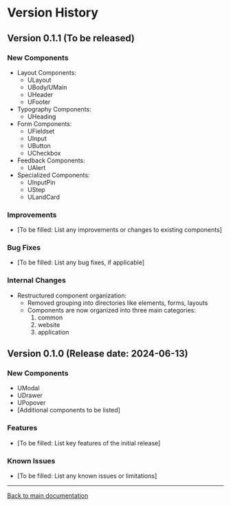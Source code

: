 # Version History

## Version 0.1.1 (To be released)

### New Components
- Layout Components: 
  - ULayout
  - UBody/UMain
  - UHeader
  - UFooter
- Typography Components: 
  - UHeading
- Form Components: 
  - UFieldset
  - UInput
  - UButton
  - UCheckbox
- Feedback Components: 
  - UAlert
- Specialized Components: 
  - UInputPin
  - UStep
  - ULandCard

### Improvements
- [To be filled: List any improvements or changes to existing components]

### Bug Fixes
- [To be filled: List any bug fixes, if applicable]

### Internal Changes
- Restructured component organization:
  - Removed grouping into directories like elements, forms, layouts
  - Components are now organized into three main categories:
    1. common
    2. website
    3. application

## Version 0.1.0 (Release date: 2024-06-13)

### New Components
- UModal
- UDrawer
- UPopover
- [Additional components to be listed]

### Features
- [To be filled: List key features of the initial release]

### Known Issues
- [To be filled: List any known issues or limitations]

---

[Back to main documentation](README.md)
